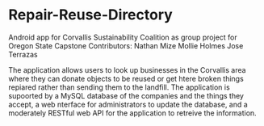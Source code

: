# Repair-Reuse-Directory
Android app for Corvallis Sustainability Coalition as group project for Oregon State Capstone
Contributors:
  Nathan Mize
  Mollie Holmes
  Jose Terrazas

The application allows users to look up businesses in the Corvallis area where they can donate objects to be reused or get htere broken things repiared rather than sending them to the landfill. The application is supoorted by a MySQL database of the companies and the things they accept, a web nterface for administrators to update the database, and a moderately RESTful web API for the application to retreive the information.
